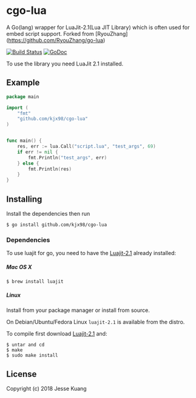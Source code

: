 # cgo-lua
A Go(lang) wrapper for LuaJit-2.1(Lua JIT Library) which is often used for embed script support.
Forked from [RyouZhang] (https://github.com/RyouZhang/go-lua)

[![Build Status](https://travis-ci.org/kjx98/cgo-lua.svg?branch=master)](https://travis-ci.org/kjx98/cgo-lua)
[![GoDoc](https://godoc.org/github.com/kjx98/cgo-lua?status.svg)](https://godoc.org/github.com/kjx98/cgo-lua)

To use the library you need LuaJit 2.1 installed.

## Example
```go
package main

import (
	"fmt"
	"github.com/kjx98/cgo-lua"
)


func main() {
	res, err := lua.Call("script.lua", "test_args", 69)
	if err != nil {
		fmt.Println("test_args", err)
	} else {
		fmt.Println(res)
	}
}
```

## Installing

Install the dependencies then run

```
$ go install github.com/kjx98/cgo-lua
```

### Dependencies

To use luajit for go, you need to have the
[Luajit-2.1](http://luajit.org) already installed:

##### Mac OS X

```
$ brew install luajit
```

##### Linux

Install from your package manager or install from source.

On Debian/Ubuntu/Fedora Linux `luajit-2.1` is available from the distro.

To compile first download [Luajit-2.1](http://luajit.org/download/LuaJIT-2.1.0-beta3.tar.gz) and:
```
$ untar and cd
$ make
$ sudo make install
```


## License
Copyright (c) 2018 Jesse Kuang

